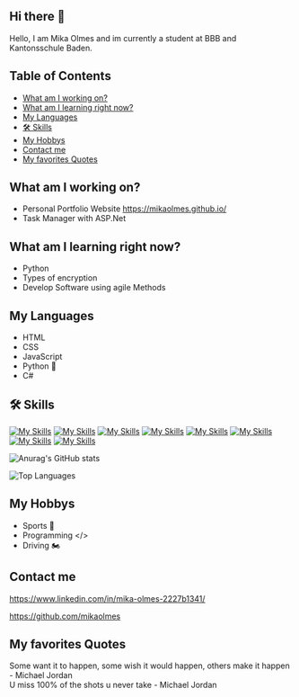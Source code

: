 ## Hi there 👋
Hello, I am Mika Olmes and im currently a student at BBB and Kantonsschule Baden.

## Table of Contents
- [What am I working on?](#what-am-i-working-on)
- [What am I learning right now?](#what-am-i-learning-right-now)
- [My Languages](#my-languages)
- [🛠️ Skills](#%EF%B8%8F-skills)
- [My Hobbys](#my-hobbys)
- [Contact me](#contact-me)
- [My favorites Quotes](#my-favorites-quotes)

## What am I working on?
- Personal Portfolio Website https://mikaolmes.github.io/ <br>
- Task Manager with ASP.Net <br>


## What am I learning right now?
- Python
- Types of encryption
- Develop Software using agile Methods

## My Languages
- HTML 
- CSS 
- JavaScript 
- Python 🐍
- C#

 ## 🛠️ Skills
 [![My Skills](https://skillicons.dev/icons?i=js,html,css)](https://skillicons.dev)
 [![My Skills](https://skillicons.dev/icons?i=dotnet)](https://skillicons.dev)
 [![My Skills](https://skillicons.dev/icons?i=c#)](https://skillicons.dev)
 [![My Skills](https://skillicons.dev/icons?i=python)](https://skillicons.dev)
 [![My Skills](https://skillicons.dev/icons?i=docker)](https://skillicons.dev)
 [![My Skills](https://skillicons.dev/icons?i=github)](https://skillicons.dev)
 [![My Skills](https://skillicons.dev/icons?i=vscode)](https://skillicons.dev)
 [![My Skills](https://skillicons.dev/icons?i=visualstudio)](https://skillicons.dev)

![Anurag's GitHub stats](https://github-readme-stats.vercel.app/api?username=mikaolmes&show_icons=true&theme=transparent)

![Top Languages](https://github-readme-stats.vercel.app/api/top-langs/?username=mikaolmes&layout=compact&theme=github_dark)

## My Hobbys
- Sports 👟
- Programming </>
- Driving 🏍️

## Contact me
https://www.linkedin.com/in/mika-olmes-2227b1341/

https://github.com/mikaolmes

## My favorites Quotes
Some want it to happen, some wish it would happen, others make it happen - Michael Jordan <br>
U miss 100% of the shots u never take - Michael Jordan


<!--
**ZTCKamikaze/ZTCKamikaze** is a ✨ _special_ ✨ repository because its `README.md` (this file) appears on your GitHub profile.

Here are some ideas to get you started:

- 🔭 I’m currently working on ...
- 🌱 I’m currently learning ...
- 👯 I’m looking to collaborate on ...
- 🤔 I’m looking for help with ...
- 💬 Ask me about ...
- 📫 How to reach me: ...
- 😄 Pronouns: ...
- ⚡ Fun fact: ...
-->
